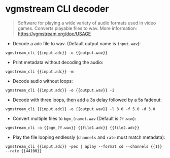 # vgmstream CLI decoder

> Software for playing a wide variety of audio formats used in video games.
> Converts playable files to wav.
> More information: <https://vgmstream.org/doc/USAGE>

- Decode a adc file to wav. (Default output name is `input.wav`):

`vgmstream_cli {{input.adc}} -o {{output.wav}}`

- Print metadata without decoding the audio:

`vgmstream_cli {{input.adc}} -m`

- Decode audio without loops:

`vgmstream_cli {{input.adc}} -o {{output.wav}} -i`

- Decode with three loops, then add a 3s delay followed by a 5s fadeout:

`vgmstream_cli {{input.adc}} -o {{output.wav}} -l 3.0 -f 5.0 -d 3.0`

- Convert multiple files to `bgm_(name).wav` (Default is `?f.wav`):

`vgmstream_cli -o {{bgm_?f.wav}} {{file1.adc}} {{file2.adc}}`

- Play the file looping endlessly (`channels` and `rate` must match metadata):

`vgmstream_cli {{input.adc}} -pec | aplay --format cd --channels {{1}} --rate {{44100}}`
